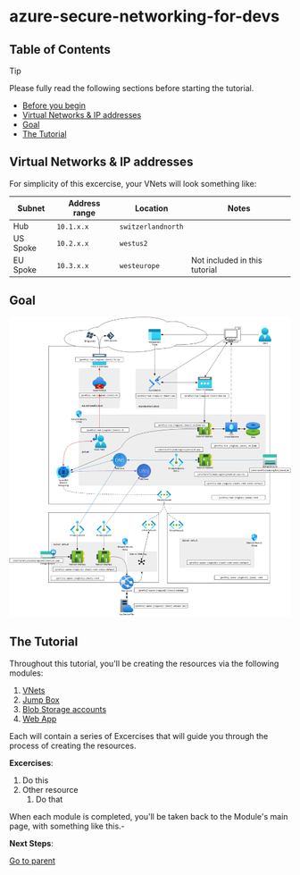# azure-secure-networking-for-devs

## Table of Contents

> [!TIP]
> Please fully read the following sections before starting the tutorial.

- [Before you begin](../README.md)
- [Virtual Networks & IP addresses](#virtual-networks--ip-addresses)
- [Goal](#goal)
- [The Tutorial](#the-tutorial)

## Virtual Networks & IP addresses

For simplicity of this excercise, your VNets will look something like:

| Subnet   | Address range | Location           | Notes                         |
| -------- | ------------- | ------------------ | ----------------------------- |
| Hub      | `10.1.x.x`    | `switzerlandnorth` |                               |
| US Spoke | `10.2.x.x`    | `westus2`          |                               |
| EU Spoke | `10.3.x.x`    | `westeurope`       | Not included in this tutorial |

## Goal

![Architecture](../../assets/img/azure/solution/diagrams/n.vsdx.png)

## The Tutorial

Throughout this tutorial, you'll be creating the resources via the following modules:

1. [VNets](./01/README.md)
1. [Jump Box](./02/README.md)
1. [Blob Storage accounts](./03/README.md)
1. [Web App](./04/README.md)

Each will contain a series of Excercises that will guide you through the process of creating the resources.

**Excercises**:

1. Do this
1. Other resource
   1. Do that

When each module is completed, you'll be taken back to the Module's main page, with something like this.-

**Next Steps**:

[Go to parent](#the-tutorial)
